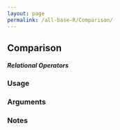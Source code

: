 ```yaml
---
layout: page
permalink: /all-base-R/Comparison/
---
```


## __Comparison__

#### _Relational Operators_

### Usage

### Arguments

### Notes
